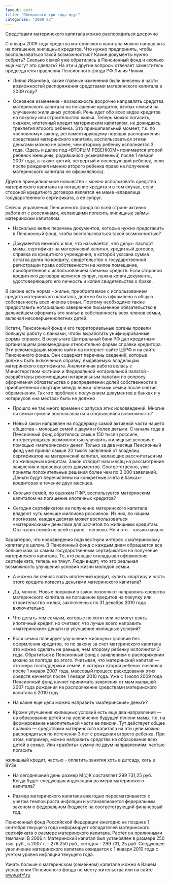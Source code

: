 ```yaml
---
layout: post
title: "Обещанного три года ждут"
categories: "2009 23"
---
```


Средствами материнского капитала можно распорядиться досрочно

С января 2009 года средства материнского капитала можно направлять на погашение жилищных кредитов. Что нужно предпринять, чтобы воспользоваться такой возможностью? Какие документы нужно собрать? Сколько семей уже обратились в Пенсионный фонд и сколько еще могут это сделать? На эти и другие вопросы отвечает заместитель председателя правления Пенсионного фонда РФ Лилия Чижик.

- Лилия Ивановна, какие главные изменения были внесены в части возможностей распоряжения средствами материнского капитала в 2009 году?

- Основное изменение - возможность досрочно направлять средства материнского капитала на погашение кредитов, взятых семьей на улучшение жилищных условий. Речь идет обо всех видах кредитов на покупку или строительство жилья. Теперь можно погасить, скажем, ипотечный кредит материнским капиталом, не дожидаясь трехлетия второго ребенка. Это принципиальный момент, т.к. по «основному» закону, регламентирующему порядок распоряжения средствами материнского капитала, воспользоваться этими деньгами можно не ранее, чем второму ребенку исполняется 3 года. (Здесь и далее под «ВТОРЫМ РЕБЕНКОМ» понимается второй ребенок женщины, родившийся (усыновленный) после 1 января 2007 года, а также третий, четвертый и последующий ребенок, если после рождения именно второго ребенка право на получение материнского капитала не оформлялось).

Другое принципиальное новшество - можно использовать средства материнского капитала на погашение кредита и в том случае, если стороной кредитного договора является не мама -владелица государственного сертификата, а ее супруг.

Сейчас управления Пенсионного фонда по всей стране активно работают с россиянами, желающими погасить жилищные займы материнским капиталом.

- Насколько велик перечень документов, которые нужно представить в Пенсионный фонд, чтобы воспользоваться такой возможностью?

- Документов немного и все, что называется, «по делу»: паспорт мамы, сертификат на материнский капитал, кредитный договор, справка из кредитного учреждения, в которой указана сумма остатка долга по кредиту, свидетельство о государственной регистрации права собственности на жилое помещение, приобретенное с использованием заемных средств. Если стороной кредитного договора является супруг, нужна копия документа, удостоверяющего его личность и копия свидетельства о браке.

В законе есть норма - жилье, приобретаемое с использованием средств материнского капитала, должно быть оформлено в общую собственность всех членов семьи. Поэтому необходимо также предоставить нотариально заверенное письменное обязательство в дальнейшем оформить это жилье в собственность всех членов семьи, включая несовершеннолетних детей.

Кстати, Пенсионный фонд и его территориальные органы провели большую работу с банками, чтобы выработать унифицированные формы справок. В результате Центральный банк РФ дал кредитным организациям рекомендации относительно формы справки кредитора. Эти рекомендации можно найти на интернет-сайте ЦБРФ и на сайте Пенсионного фонда. Они содержат перечень сведений, которые должны быть включены в справку, выдаваемую владельцам материнского сертификата. Аналогичная работа велась с Министерством юстиции и Федеральной нотариальной палатой - разработаны рекомендации нотариальным палатам по вопросу оформления обязательства о распределении долей собственности в приобретенной квартире между всеми членами семьи после снятия обременения. Так что проблем с получением документов в банках и у нотариусов «на местах» быть не должно

- Прошло не так много времени с запуска этих нововведений. Многие ли семьи сумели воспользоваться открывшейся возможность?

- Новый закон направлен на поддержку самой активной части нашего общества - молодых семей с двумя и более детьми. С начала года в Пенсионный фонд обратилось свыше 150 тысяч россиян, интересующихся возможностью улучшить жилищные условия с помощью «материнских» денег. Только за два месяца Пенсионный фонд уже принял свыше 20 тысяч заявлений от владелиц сертификатов на материнский капитал, желающих рассчитаться им по жилищным кредитам. Закон отводит нам месяц на рассмотрение заявления и проверку всех документов. Соответственно, уже приняты положительные решения более чем по 3 000 заявлений. Деньги будут перечислены на конкретные счета в банках-кредиторах в течение двух месяцев.

- Сколько семей, по оценкам ПФР, воспользуется материнским капиталом на погашение ипотечных кредитов?

- Сегодня сертификатом на получение материнского капитала владеют чуть меньше миллиона россиянок. Из них, по нашим прогнозам, каждая десятая может воспользоваться «материнскими» деньгами для расчетов по жилищным кредитам. Сто тысяч семей по всей стране - неплохо. Но и это - только начало.

Характерно, что нововведения подхлестнули интерес к материнскому капиталу в целом. В Пенсионный фонд с каждым днем обращается все больше мам за самим государственным сертификатом на получение материнского капитала. Те, кто раньше откладывал оформление сертификата, теперь не тянут. Люди видят, что это реальная возможность улучшения условий жизни молодой семьи.

- А можно ли сейчас взять ипотечный кредит, купить квартиру и часть этого кредита погасить деньгами материнского капитала?

- Да, можно. Новые поправки в закон позволяют   направлять средства материнского капитала на погашение кредитов на покупку или строительство жилья, заключенных по 31 декабря 2010 года включительно.

- Что делать тем семьям, которые не хотят или не могут взять ипотечный кредит, но считают, что лучше всего направить «материнские» деньги на улучшение жилищных условий?

- Если семья планирует улучшение жилищных условий без оформления кредитов, то по закону за счет материнского капитала это можно сделать не раньше, чем второму ребенку исполнится 3 года. Обратиться в Пенсионный фонд с заявлением о распоряжении можно за полгода до этого. Учитывая, что материнский капитал — это мера господдержки семей, в которых второй ребенок появился после 1 января 2007 года, массовый процесс расходования этих средств начнется после 1 января 2010 года. Уже с 1 июля 2009 года Пенсионный фонд начнет принимать заявления от мам малышей 2007 года рождения на распоряжение средствами материнского капитала в 2010 году.

- На какие еще цели можно направить «материнские» деньги?

- Кроме улучшения жилищных условий есть еще два направления — на образование детей и на увеличение будущей пенсии мамы, т.е. на формирование накопительной части ее пенсии. Тут действует общее правило — средствами материнского капитала на эти цели можно распорядиться по истечении 3 лет с рождения второго ребенка. При этом, например, можно направить средства на образование всех детей в семье. Или «разбить» сумму по двум направлениям: частью погасить

жилищный кредит, частью - оплатить занятия хоть в детсаду, хоть в ВУЗе.

- На сегодняшний день размер М(с)К составляет 299 731,25 руб. Когда будет следующая индексация размера материнского капитала?

- Размер материнского капитала ежегодно пересматривается с учетом темпов роста инфляции и устанавливается федеральным законом о федеральном бюджете на соответствующий финансовый год.

Пенсионный фонд Российской Федерации ежегодно не позднее 1 сентября текущего года информирует обладателей материнского сертификата о размере материнского капитала. Растет он приличными темпами. В 2006 г. Материнский капитал был установлен в размере 250 тыс. руб., в 2007 г. - 276 250 руб., сегодня - 299 731, 25 руб. Следующее увеличение материнского капитала ожидается с 1 января 2010 года с учетом уровня инфляции текущего года.

Узнать больше о материнском (семейном) капитале можно в Вашем управлении Пенсионного фонда по месту жительства или на сайте www.pfrf.ru


